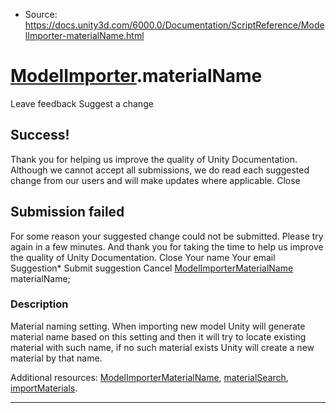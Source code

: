 * Source: https://docs.unity3d.com/6000.0/Documentation/ScriptReference/ModelImporter-materialName.html

#  [ModelImporter](https://docs.unity3d.com/6000.0/Documentation/ScriptReference/ModelImporter.html).materialName
Leave feedback
Suggest a change
## Success!
Thank you for helping us improve the quality of Unity Documentation. Although we cannot accept all submissions, we do read each suggested change from our users and will make updates where applicable.
Close
## Submission failed
For some reason your suggested change could not be submitted. Please <a>try again</a> in a few minutes. And thank you for taking the time to help us improve the quality of Unity Documentation.
Close
Your name Your email Suggestion* Submit suggestion
Cancel
[ModelImporterMaterialName](https://docs.unity3d.com/6000.0/Documentation/ScriptReference/ModelImporterMaterialName.html) materialName; 
### Description
Material naming setting.
When importing new model Unity will generate material name based on this setting and then it will try to locate existing material with such name, if no such material exists Unity will create a new material by that name.  
  
Additional resources: [ModelImporterMaterialName](https://docs.unity3d.com/6000.0/Documentation/ScriptReference/ModelImporterMaterialName.html), [materialSearch](https://docs.unity3d.com/6000.0/Documentation/ScriptReference/ModelImporter-materialSearch.html), [importMaterials](https://docs.unity3d.com/6000.0/Documentation/ScriptReference/ModelImporter-importMaterials.html).
* * *
